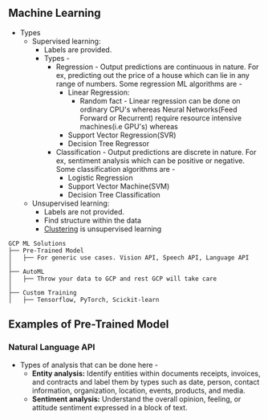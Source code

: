 ## Machine Learning
- Types
	- Supervised learning: 
		- Labels are provided. 
		- Types - 
			- Regression - Output predictions are continuous in nature. For ex, predicting out the price of a house which can lie in any range of numbers. Some regression ML algorithms are - 
				- Linear Regression: 
					- Random fact - Linear regression can be done on ordinary CPU's whereas Neural Networks(Feed Forward or Recurrent) require resource intensive machines(i.e GPU's) whereas 
				- Support Vector Regression(SVR)
				- Decision Tree Regressor
			- Classification - Output predictions are discrete in nature. For ex, sentiment analysis which can be positive or negative. Some classification algorithms are - 
				- Logistic Regression
				- Support Vector Machine(SVM)
				- Decision Tree Classification
	- Unsupervised learning: 
		- Labels are not provided. 
		- Find structure within the data
		- [Clustering](https://github.com/singhgautam7/GCP-PDE-preparation---GRS/blob/main/study_material/others/definitions/clustering.md) is unsupervised learning
```
GCP ML Solutions
├── Pre-Trained Model
│   ├── For generic use cases. Vision API, Speech API, Language API
│
├── AutoML
│   ├── Throw your data to GCP and rest GCP will take care
│
├── Custom Training
│   ├── Tensorflow, PyTorch, Scickit-learn
```

## Examples of Pre-Trained Model

### Natural Language API
- Types of analysis that can be done here - 
	- **Entity analysis:** Identify entities within documents receipts, invoices, and contracts and label them by types such as date, person, contact information, organization, location, events, products, and media.
	- **Sentiment analysis:** Understand the overall opinion, feeling, or attitude sentiment expressed in a block of text.
